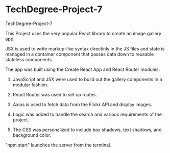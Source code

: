 # TechDegree-Project-7
TechDegree-Project-7

This Project uses the very popular React library to create an image gallery app.

JSX is used to write markup-like syntax directinly in the JS files and state is managed in a container component that passes data down to reusable stateless components.

The app was built using the Create React App and React Router modules.

1. JavaScript and JSX were used to build out the gallery components in a modular fashion.

2. React Router was used to set up routes.

3. Axios is used to fetch data from the Flickr API and display images.

4. Logic was added to handle the search and various requirements of the project.

5. The CSS was personalized to include box shadows, text shadows, and background color.

"npm start" launches the server from the terminal.